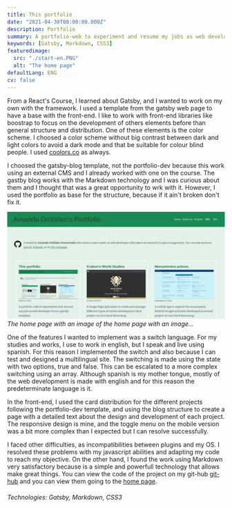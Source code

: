 ```yaml
---
title: This portfolio
date: "2021-04-30T08:00:00.000Z"
description: Portfolio
summary: A portfolio-web to experiment and resume my jobs as web developer using a gatsby template.
keywords: [Gatsby, Markdown, CSS3]
featuredimage:
  src: "./start-en.PNG"
  alt: "The home page"
defaultLang: ENG
cv: false
---
```

From a React's Course, I learned about Gatsby, and I wanted to work on my own with the framework. I used a template from the gatsby web page to have a base with the front-end. I like to work with front-end libraries like boostrap to focus on the development of others elements before than general structure and distribution. One of these elements is the color scheme. I choosed a color scheme without big contrast between dark and light colors to avoid a dark mode and that be suitable for colour blind people. I used [coolors.co](coolors.co) as always.

I choosed the gatsby-blog template, not the portfolio-dev because this work using an external CMS and I already worked with one on the course. The gastby blog works with the Markdown technology and I was curious about them and I thought that was a great opportunity to wrk with it. However, I used the portfolio as base for the structure, because if it ain't broken don't fix it.

![The home page](./recursive-en3.PNG)*The home page with an image of the home page with an image...*

One of the features I wanted to implement was a switch language. For my studies and works, I use to work in english, but I speak and live using spanish. For this reason I implemented the switch and also because I can test and designed a multilingual site. The switching is made using the state with two options, true and false. This can be escalated to a more complex switching using an array. Although spanish is my mother tongue, mostly of the web development is made with english and for this reason the predeterminate language is it.

In the front-end, I used the card distribution for the different projects following the portfolio-dev template, and using the blog structure to create a page with a detailed text about the design and development of each project. The responsive design is mine, and the toggle menu on the mobile version was a bit more complex than I expected but I can resolve successfully.

I faced other difficulties, as incompatibilities between plugins and my OS. I resolved these problems with my javascript abilities and adapting my code to reach my objective. On the other hand, I found the work using Markdown very satisfactory because is a simple and powerfull technology that allows make great things. You can view the code of the project on my git-hub [git-hub](https://github.com/Amanda-OC8/portfolio) and you can view them going to the [home page](/).

###### Technologies: Gatsby, Markdown, CSS3